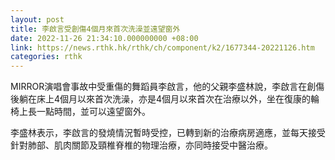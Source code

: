 ```yaml
---
layout: post
title: 李啟言受創傷4個月來首次洗澡並遠望窗外
date: 2022-11-26 21:34:10.000000000 +08:00
link: https://news.rthk.hk/rthk/ch/component/k2/1677344-20221126.htm
categories: rthk
---
```


MIRROR演唱會事故中受重傷的舞蹈員李啟言，他的父親李盛林說，李啟言在創傷後躺在床上4個月以來首次洗澡，亦是4個月以來首次在治療以外，坐在復康的輪椅上長一點時間，並可以遠望窗外。

李盛林表示，李啟言的發燒情況暫時受控，已轉到新的治療病房適應，並每天接受針對肺部、肌肉關節及頸椎脊椎的物理治療，亦同時接受中醫治療。
